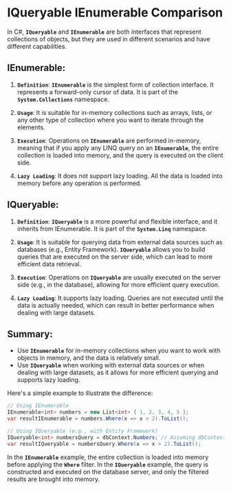 # IQueryable IEnumerable Comparison

In C#, **`IQueryable`** and **`IEnumerable`** are both interfaces that represent collections of objects, but they are used in different scenarios and have different capabilities.

## IEnumerable:

1. **`Definition`**: **`IEnumerable`** is the simplest form of collection interface. It represents a forward-only cursor of data. It is part of the **`System.Collections`** namespace.

2. **`Usage`**: It is suitable for in-memory collections such as arrays, lists, or any other type of collection where you want to iterate through the elements.

3. **`Execution`**: Operations on **`IEnumerable`** are performed in-memory, meaning that if you apply any LINQ query on an **`IEnumerable`**, the entire collection is loaded into memory, and the query is executed on the client side.

4. **`Lazy Loading`**: It does not support lazy loading. All the data is loaded into memory before any operation is performed.

## IQueryable:

1. **`Definition`**: **`IQueryable`** is a more powerful and flexible interface, and it inherits from IEnumerable. It is part of the **`System.Linq`** namespace.

2. **`Usage`**: It is suitable for querying data from external data sources such as databases (e.g., Entity Framework). **`IQueryable`** allows you to build queries that are executed on the server side, which can lead to more efficient data retrieval.

3. **`Execution`**: Operations on **`IQueryable`** are usually executed on the server side (e.g., in the database), allowing for more efficient query execution.

4. **`Lazy Loading`**: It supports lazy loading. Queries are not executed until the data is actually needed, which can result in better performance when dealing with large datasets.

## Summary:
* Use **`IEnumerable`** for in-memory collections when you want to work with objects in memory, and the data is relatively small.
* Use **`IQueryable`** when working with external data sources or when dealing with large datasets, as it allows for more efficient querying and supports lazy loading.

Here's a simple example to illustrate the difference:

```csharp
// Using IEnumerable
IEnumerable<int> numbers = new List<int> { 1, 2, 3, 4, 5 };
var resultIEnumerable = numbers.Where(x => x > 2).ToList();

// Using IQueryable (e.g., with Entity Framework)
IQueryable<int> numbersQuery = dbContext.Numbers; // Assuming dbContext.Numbers is an IQueryable source
var resultIQueryable = numbersQuery.Where(x => x > 2).ToList();
```

In the **`IEnumerable`** example, the entire collection is loaded into memory before applying the **`Where`** filter. In the **`IQueryable`** example, the query is constructed and executed on the database server, and only the filtered results are brought into memory.




